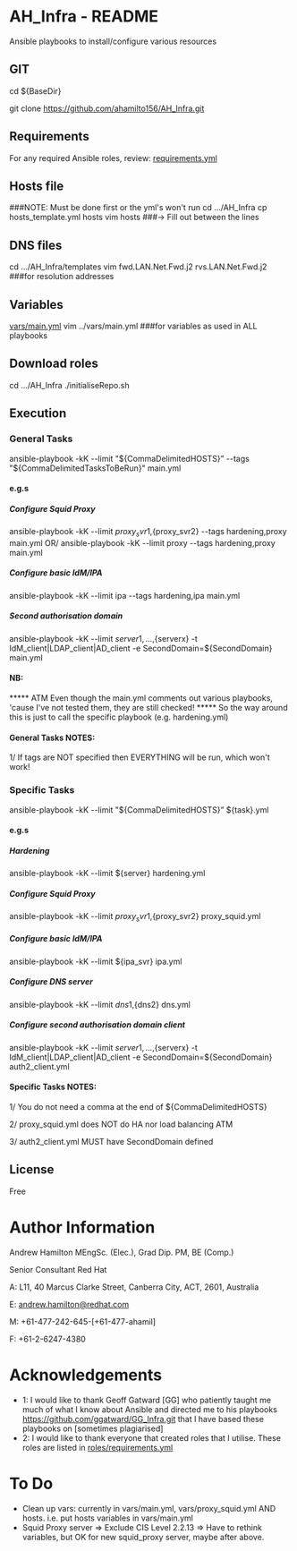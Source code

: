 # AH_Infra - README
Ansible playbooks to install/configure various resources

## GIT
cd ${BaseDir}

git clone https://github.com/ahamilto156/AH_Infra.git

## Requirements
For any required Ansible roles, review:
[requirements.yml](requirements.yml)

## Hosts file
###NOTE: Must be done first or the yml's won't run
cd  .../AH_Infra
cp hosts_template.yml hosts
vim hosts 
###-> Fill out between the lines


## DNS files
cd  .../AH_Infra/templates
vim fwd.LAN.Net.Fwd.j2 rvs.LAN.Net.Fwd.j2     ###for resolution addresses

##  Variables
[vars/main.yml](vars/main.yml)
vim ../vars/main.yml                        ###for variables as used in ALL playbooks

## Download roles
cd  .../AH_Infra
./initialiseRepo.sh

## Execution
### General Tasks
ansible-playbook -kK --limit "${CommaDelimitedHOSTS}” --tags "${CommaDelimitedTasksToBeRun}" main.yml

#### e.g.s
##### Configure Squid Proxy
ansible-playbook -kK --limit ${proxy_svr1},${proxy_svr2} --tags hardening,proxy main.yml
OR/ 
ansible-playbook -kK --limit proxy --tags hardening,proxy main.yml
##### Configure basic IdM/IPA
ansible-playbook -kK --limit ipa  --tags hardening,ipa main.yml
##### Second authorisation domain
ansible-playbook -kK --limit ${server1},...,${serverx} -t IdM_client|LDAP_client|AD_client -e SecondDomain=${SecondDomain} main.yml

#### NB:
***** ATM Even though the main.yml comments out various playbooks, 'cause I've not tested them, they are still checked!
***** So the way around this is just to call the specific playbook (e.g. hardening.yml)

#### General Tasks NOTES:
1/ If tags are NOT specified then EVERYTHING will be run, which won't work!

### Specific Tasks
ansible-playbook -kK --limit "${CommaDelimitedHOSTS}” ${task}.yml

#### e.g.s
##### Hardening
ansible-playbook -kK --limit ${server} hardening.yml
##### Configure Squid Proxy
ansible-playbook -kK --limit ${proxy_svr1},${proxy_svr2} proxy_squid.yml
##### Configure basic IdM/IPA
ansible-playbook -kK --limit ${ipa_svr} ipa.yml
##### Configure DNS server
ansible-playbook -kK --limit ${dns1},${dns2} dns.yml
##### Configure second authorisation domain client
ansible-playbook -kK --limit ${server1},...,${serverx} -t IdM_client|LDAP_client|AD_client -e SecondDomain=${SecondDomain} auth2_client.yml

#### Specific Tasks NOTES:
1/ You do not need a comma at the end of ${CommaDelimitedHOSTS}

2/ proxy_squid.yml does NOT do HA nor load balancing ATM

3/ auth2_client.yml MUST have SecondDomain defined

## License
Free

# Author Information
Andrew Hamilton MEngSc. (Elec.), Grad Dip. PM, BE (Comp.)

Senior Consultant
Red Hat

A: L11, 40 Marcus Clarke Street,
    Canberra City, ACT, 2601, Australia

E: andrew.hamilton@redhat.com  

M: +61-477-242-645-[+61-477-ahamil]

F: +61-2-6247-4380    

# Acknowledgements
- 1: I would like to thank Geoff Gatward [GG] who patiently taught me much of what I know about Ansible and directed
      me to his playbooks https://github.com/ggatward/GG_Infra.git that I have based these playbooks on [sometimes plagiarised]
- 2: I would like to thank everyone that created roles that I utilise. These roles are listed in [roles/requirements.yml](roles/requirements.yml) 

# To Do
- Clean up vars: currently in vars/main.yml, vars/proxy_squid.yml AND hosts. i.e. put hosts variables in vars/main.yml
- Squid Proxy server => Exclude CIS Level 2.2.13 => Have to rethink variables, but OK for new squid_proxy server, maybe after above.